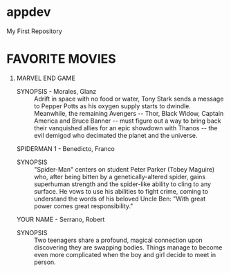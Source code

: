 # appdev
My First Repository
**<h1>FAVORITE MOVIES</h1>**
<ol>
  <li>MARVEL END GAME</li>
  <dl>
  <dt>SYNOPSIS - Morales, Glanz</dt>
  <dd>Adrift in space with no food or water, Tony Stark sends a message to Pepper Potts as his oxygen supply starts to dwindle. Meanwhile, the remaining Avengers -- Thor, Black Widow, Captain America and Bruce Banner -- must figure out a way to bring back their vanquished allies for an epic showdown with Thanos -- the evil demigod who decimated the planet and the universe.</dd>
  </dl>
  <dt>SPIDERMAN 1 - Benedicto, Franco</dt>
  <dl>
  <dt>SYNOPSIS</dt>
  <dd>"Spider-Man" centers on student Peter Parker (Tobey Maguire) who, after being bitten by a genetically-altered spider, gains superhuman strength and the spider-like ability to cling to any surface. He vows to use his abilities to fight crime, coming to understand the words of his beloved Uncle Ben: "With great power comes great responsibility."</dd>
  </dl>
  <dt>YOUR NAME - Serrano, Robert </dt>
  <dl>
  <dt>SYNOPSIS</dt>
  <dd>Two teenagers share a profound, magical connection upon discovering they are swapping bodies. Things manage to become even more complicated when the boy and girl decide to meet in person.</dd>
  </dl>
</ol>

  
